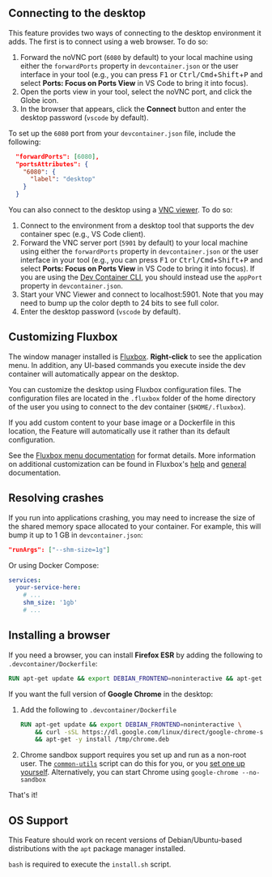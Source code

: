 ## Connecting to the desktop

This feature provides two ways of connecting to the desktop environment it adds. The first is to connect using a web browser. To do so:

1. Forward the noVNC port (`6080` by default) to your local machine using either the `forwardPorts` property in `devcontainer.json` or the user interface in your tool (e.g., you can press <kbd>F1</kbd> or <kbd>Ctrl/Cmd</kbd>+<kbd>Shift</kbd>+<kbd>P</kbd> and select **Ports: Focus on Ports View** in VS Code to bring it into focus).
1. Open the ports view in your tool, select the noVNC port, and click the Globe icon.
1. In the browser that appears, click the **Connect** button and enter the desktop password (`vscode` by default).

To set up the `6080` port from your `devcontainer.json` file, include the following:
```json
  "forwardPorts": [6080],
  "portsAttributes": {
    "6080": {
      "label": "desktop"
    }
  }
```

You can also connect to the desktop using a [VNC viewer](https://www.realvnc.com/en/connect/download/viewer/). To do so:

1. Connect to the environment from a desktop tool that supports the dev container spec (e.g., VS Code client).
1. Forward the VNC server port (`5901` by default) to your local machine using either the `forwardPorts` property in `devcontainer.json` or the user interface in your tool (e.g., you can press <kbd>F1</kbd> or <kbd>Ctrl/Cmd</kbd>+<kbd>Shift</kbd>+<kbd>P</kbd> and select **Ports: Focus on Ports View** in VS Code to bring it into focus). If you are using the [Dev Container CLI](https://github.com/devcontainers/cli), you should instead use the `appPort` property in `devcontainer.json`.
1. Start your VNC Viewer and connect to localhost:5901. Note that you may need to bump up the color depth to 24 bits to see full color.
1. Enter the desktop password (`vscode` by default).

## Customizing Fluxbox

The window manager installed is [Fluxbox](http://fluxbox.org/). **Right-click** to see the application menu. In addition, any UI-based commands you execute inside the dev container will automatically appear on the desktop.

You can customize the desktop using Fluxbox configuration files. The configuration files are located in the `.fluxbox` folder of the home directory of the user you using to connect to the dev container (`$HOME/.fluxbox`).

If you add custom content to your base image or a Dockerfile in this location, the Feature will automatically use it rather than its default configuration.

See the [Fluxbox menu documentation](http://www.fluxbox.org/help/man-fluxbox-menu.php) for format details. More information on additional customization can be found in Fluxbox's [help](http://www.fluxbox.org/help/) and [general](http://fluxbox.sourceforge.net/docbook/en/html/book1.html) documentation.

## Resolving crashes

If you run into applications crashing, you may need to increase the size of the shared memory space allocated to your container. For example, this will bump it up to 1 GB in `devcontainer.json`:

```json
"runArgs": ["--shm-size=1g"]
```

Or using Docker Compose:

```yaml
services:
  your-service-here:
    # ...
    shm_size: '1gb'
    # ...
```

## Installing a browser

If you need a browser, you can install **Firefox ESR** by adding the following to `.devcontainer/Dockerfile`:

```Dockerfile
RUN apt-get update && export DEBIAN_FRONTEND=noninteractive && apt-get install -y firefox-esr
```

If you want the full version of **Google Chrome** in the desktop:

1. Add the following to `.devcontainer/Dockerfile`

    ```Dockerfile
    RUN apt-get update && export DEBIAN_FRONTEND=noninteractive \
        && curl -sSL https://dl.google.com/linux/direct/google-chrome-stable_current_$(dpkg --print-architecture).deb -o /tmp/chrome.deb \
        && apt-get -y install /tmp/chrome.deb
    ```

2. Chrome sandbox support requires you set up and run as a non-root user. The [`common-utils`](https://github.com/devcontainers/features/tree/main/src/common-utils) script can do this for you, or you [set one up yourself](https://aka.ms/vscode-remote/containers/non-root). Alternatively, you can start Chrome using `google-chrome --no-sandbox`

That's it!


## OS Support

This Feature should work on recent versions of Debian/Ubuntu-based distributions with the `apt` package manager installed.

`bash` is required to execute the `install.sh` script.
